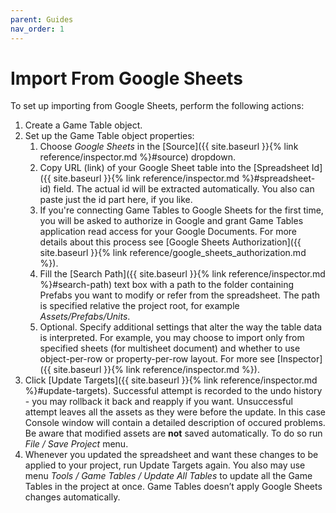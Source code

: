 ```yaml
---
parent: Guides
nav_order: 1
---
```

# Import From Google Sheets
To set up importing from Google Sheets, perform the following actions:
1. Create a Game Table object.
2. Set up the Game Table object properties:
    1. Choose *Google Sheets* in the [Source]({{ site.baseurl }}{% link reference/inspector.md %}#source) dropdown.
    2. Copy URL (link) of your Google Sheet table into the [Spreadsheet Id]({{ site.baseurl }}{% link reference/inspector.md %}#spreadsheet-id) field. The actual id will be extracted automatically. You also can paste just the id part here, if you like.
    3. If you're connecting Game Tables to Google Sheets for the first time, you will be asked to authorize in Google and grant Game Tables application read access for your Google Documents. For more details about this process see [Google Sheets Authorization]({{ site.baseurl }}{% link reference/google_sheets_authorization.md %}).
    4. Fill the [Search Path]({{ site.baseurl }}{% link reference/inspector.md %}#search-path) text box with a path to the folder containing Prefabs you want to modify or refer from the spreadsheet. The path is specified relative the project root, for example *Assets/Prefabs/Units*.
    5. Optional. Specify additional settings that alter the way the table data is interpreted. For example, you may choose to import only from specified sheets (for multisheet document) and whether to use object-per-row or property-per-row layout. For more see [Inspector]({{ site.baseurl }}{% link reference/inspector.md %}).
3. Click [Update Targets]({{ site.baseurl }}{% link reference/inspector.md %}#update-targets). Successful attempt is recorded to the undo history - you may rollback it back and reapply if you want. Unsuccessful attempt leaves all the assets as they were before the update. In this case Console window will contain a detailed description of occured problems. Be aware that modified assets are **not** saved automatically. To do so run *File / Save Project* menu.
4. Whenever you updated the spreadsheet and want these changes to be applied to your project, run Update Targets again. You also may use menu *Tools / Game Tables / Update All Tables* to update all the Game Tables in the project at once. Game Tables doesn’t apply Google Sheets changes automatically.